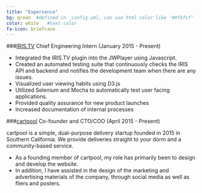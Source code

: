 ```yaml
---
title: "Experience"
bg: green  #defined in _config.yml, can use html color like '#0fbfcf'
color: white   #text color
fa-icon: briefcase
---
```


###[IRIS.TV][iris] Chief Engineering Intern (January 2015 - Present)

- Integrated the IRIS.TV plugin into the JWPlayer using Javascript.
- Created an automated testing suite that continuously checks the IRIS API and backend and notifies the development team when there are any issues.
- Visualized user viewing habits using D3.js 
- Utilized Selenium and Mocha to automatically test user facing applications.
- Provided quality assurance for new product launches
- Increased documentation of internal processes


###[cartpool][cart] Co-founder and CTO/COO (April 2015 - Present)

cartpool is a simple, dual-purpose delivery startup founded in 2015 in Southern California. We provide deliveries straight to your dorm and a community-based service. 

- As a founding member of cartpool, my role has primarily been to design and develop the website. 
- In addition, I have assisted in the design of the marketing and advertising materials of the company, through social media as well as fliers and posters.

[iris]: http://www.iris.tv
[cart]: http://www.cartpool.me